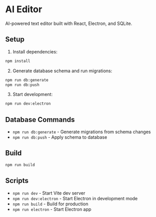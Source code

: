 # AI Editor

AI-powered text editor built with React, Electron, and SQLite.

## Setup

1. Install dependencies:
```bash
npm install
```

2. Generate database schema and run migrations:
```bash
npm run db:generate
npm run db:push
```

3. Start development:
```bash
npm run dev:electron
```

## Database Commands

- `npm run db:generate` - Generate migrations from schema changes
- `npm run db:push` - Apply schema to database

## Build

```bash
npm run build
```

## Scripts

- `npm run dev` - Start Vite dev server
- `npm run dev:electron` - Start Electron in development mode
- `npm run build` - Build for production
- `npm run electron` - Start Electron app
